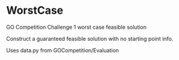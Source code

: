 # WorstCase
GO Competition Challenge 1 worst case feasible solution

Construct a guaranteed feasible solution with no starting point info.

Uses data.py from GOCompetition/Evaluation
